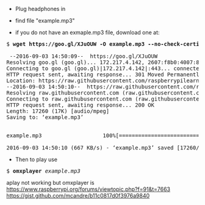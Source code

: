 - Plug headphones in
- find file "example.mp3"

- if you do not have an exmaple.mp3 file, download one at:   

<pre>
$ <b>wget https://goo.gl/XJuOUW -O example.mp3 --no-check-certificate</b>  

 --2016-09-03 14:50:09--  https://goo.gl/XJuOUW
Resolving goo.gl (goo.gl)... 172.217.4.142, 2607:f8b0:4007:808::200e
Connecting to goo.gl (goo.gl)|172.217.4.142|:443... connected.
HTTP request sent, awaiting response... 301 Moved Permanently
Location: https://raw.githubusercontent.com/raspberrypilearning/burping-jelly-baby/master/sounds/la.mp3 [following]
--2016-09-03 14:50:10--  https://raw.githubusercontent.com/raspberrypilearning/burping-jelly-baby/master/sounds/la.mp3
Resolving raw.githubusercontent.com (raw.githubusercontent.com)... 151.101.48.133
Connecting to raw.githubusercontent.com (raw.githubusercontent.com)|151.101.48.133|:443... connected.
HTTP request sent, awaiting response... 200 OK
Length: 17260 (17K) [audio/mpeg]
Saving to: ‘example.mp3’


example.mp3                   100%[===================================================>]  16.86K  --.-KB/s   in 0.03s  

2016-09-03 14:50:10 (667 KB/s) - ‘example.mp3’ saved [17260/17260]
</pre>

- Then to play use
<pre>
$ <b>omxplayer</b> <em>example.mp3</em>
</pre>

aplay not working but omxplayer is   
https://www.raspberrypi.org/forums/viewtopic.php?f=91&t=7663   
https://gist.github.com/mcandre/b11c0817d0f3976a9840   

